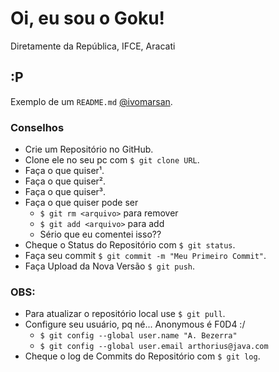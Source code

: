 # Oi, eu sou o Goku!
Diretamente da República, IFCE, Aracati

## :P
Exemplo de um `README.md`
[@ivomarsan](http://ivomarsantos.com).

### Conselhos
  - Crie um Repositório no GitHub.
  - Clone ele no seu pc com `$ git clone URL`.
  - Faça o que quiser¹.
  - Faça o que quiser².
  - Faça o que quiser³.
  - Faça o que quiser pode ser
      - `$ git rm <arquivo>` para remover
      - `$ git add <arquivo>` para add
      - Sério que eu comentei isso??
  - Cheque o Status do Repositório com `$ git status`.
  - Faça seu commit `$ git commit -m "Meu Primeiro Commit"`.
  - Faça Upload da Nova Versão `$ git push`.

### OBS:
  - Para atualizar o repositório local use `$ git pull`.
  - Configure seu usuário, pq né... Anonymous é F0D4 :/
      - `$ git config --global user.name "A. Bezerra"`
      - `$ git config --global user.email arthorius@java.com`
  - Cheque o log de Commits do Repositório com `$ git log`.